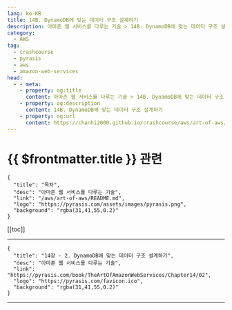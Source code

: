 ```yaml
---
lang: ko-KR
title: 14B. DynamoDB에 맞는 데이터 구조 설계하기
description: 아마존 웹 서비스를 다루는 기술 > 14B. DynamoDB에 맞는 데이터 구조 설계하기
category:
  - AWS
tag: 
  - crashcourse
  - pyrasis
  - aws 
  - amazon-web-services
head:
  - - meta:
    - property: og:title
      content: 아마존 웹 서비스를 다루는 기술 > 14B. DynamoDB에 맞는 데이터 구조 설계하기
    - property: og:description
      content: 14B. DynamoDB에 맞는 데이터 구조 설계하기
    - property: og:url
      content: https://chanhi2000.github.io/crashcourse/aws/art-of-aws/14B.html
---
```


# {{ $frontmatter.title }} 관련

```component VPCard
{
  "title": "목차",
  "desc": "아마존 웹 서비스를 다루는 기술",
  "link": "/aws/art-of-aws/README.md",
  "logo": "https://pyrasis.com/assets/images/pyrasis.png",
  "background": "rgba(31,41,55,0.2)"
}
```

[[toc]]

---

```component VPCard
{
  "title": "14장 - 2. DynamoDB에 맞는 데이터 구조 설계하기",
  "desc": "아마존 웹 서비스를 다루는 기술",
  "link": "https://pyrasis.com/book/TheArtOfAmazonWebServices/Chapter14/02",
  "logo": "https://pyrasis.com/favicon.ico",
  "background": "rgba(31,41,55,0.2)"
}
```

---

<TagLinks />